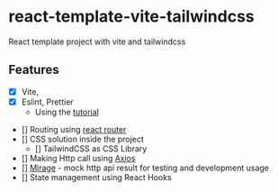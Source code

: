 # react-template-vite-tailwindcss
React template project with vite and tailwindcss

## Features
- [x] Vite,
- [x] Eslint, Prettier
  - Using the [tutorial](https://javascript.plainenglish.io/setting-eslint-and-prettier-on-a-react-typescript-project-2021-22993565edf9)
- [] Routing using [react router](https://reactrouter.com/)
- [] CSS solution inside the project
  - [] TailwindCSS as CSS Library
- [] Making Http call using [Axios](https://github.com/axios/axios)
- [] [Mirage](https://miragejs.com/) - mock http api result for testing and development usage
- [] State management using React Hooks